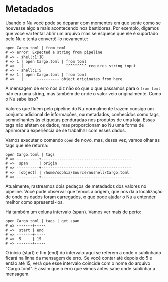 # Metadados

Usando o Nu vocë pode se deparar com momentos em que sente como se houvesse algo a mais acontecendo nos bastidores. Por exemplo, digamos que vocë vai tentar abrir um arquivo mas se esquece que ele é suportado pelo Nu e tenta convertê-lo novamente:

```nu
open Cargo.toml | from toml
# => error: Expected a string from pipeline
# => - shell:1:18
# => 1 | open Cargo.toml | from toml
# =>   |                   ^^^^^^^^^ requires string input
# => - shell:1:5
# => 1 | open Cargo.toml | from toml
# =>   |      ---------- object originates from here
```

A mensagem de erro nos diz não só que o que passamos para o `from toml` não era uma string, mas também de onde o valor veio originalmente. Como o Nu sabe isso?

Valores que fluem pelo pipeline do Nu normalmente trazem consigo um conjunto adicional de informações, ou metadados, conhecidos como tags, semnelhantes às etiquetas penduradas nos produtos de uma loja. Essas tags não afetam os dados, mas proporcionam ao Nu uma forma de aprimorar a experiência de se trabalhar com esses dados.

Vamos executar o comando `open` de novo, mas, dessa vez, vamos olhar as tags que ele retorna:

```nu
open Cargo.toml | tags
# => ----------+----------------------------------------
# =>  span     | origin
# => ----------+----------------------------------------
# =>  [object] | /home/sophia/Source/nushell/Cargo.toml
# => ----------+----------------------------------------
```

Atualmente, rastreamos dois pedaços de metadados dos valores no pipeline. Você pode observar que temos a origem, que nos dá a localização de onde os dados foram carregados, o que pode ajudar o Nu a entender melhor como apresentá-los.

Há também um coluna intervalo (span). Vamos ver mais de perto:

```nu
open Cargo.toml | tags | get span
# => -------+-----
# =>  start | end
# => -------+-----
# =>  5     | 15
# => -------+-----
```

O início (start) e fim (end) do intervalo aqui se referem a onde o sublinhado ficará na linha da mensagem de erro. Se você contar até depois do 5 e então até 15, verá que esse intervalo coincide com o nome do arquivo "Cargo.toml". É assim que o erro que vimos antes sabe onde sublinhar a mensagem.
